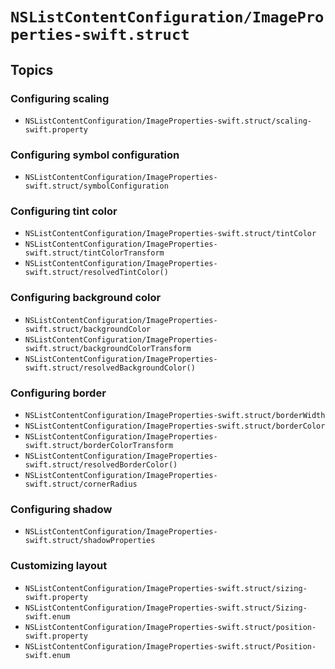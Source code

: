 # ``NSListContentConfiguration/ImageProperties-swift.struct``

## Topics

### Configuring scaling

- ``NSListContentConfiguration/ImageProperties-swift.struct/scaling-swift.property``

### Configuring symbol configuration

- ``NSListContentConfiguration/ImageProperties-swift.struct/symbolConfiguration``

### Configuring tint color

- ``NSListContentConfiguration/ImageProperties-swift.struct/tintColor``
- ``NSListContentConfiguration/ImageProperties-swift.struct/tintColorTransform``
- ``NSListContentConfiguration/ImageProperties-swift.struct/resolvedTintColor()``

### Configuring background color

- ``NSListContentConfiguration/ImageProperties-swift.struct/backgroundColor``
- ``NSListContentConfiguration/ImageProperties-swift.struct/backgroundColorTransform``
- ``NSListContentConfiguration/ImageProperties-swift.struct/resolvedBackgroundColor()``

### Configuring border

- ``NSListContentConfiguration/ImageProperties-swift.struct/borderWidth``
- ``NSListContentConfiguration/ImageProperties-swift.struct/borderColor``
- ``NSListContentConfiguration/ImageProperties-swift.struct/borderColorTransform``
- ``NSListContentConfiguration/ImageProperties-swift.struct/resolvedBorderColor()``
- ``NSListContentConfiguration/ImageProperties-swift.struct/cornerRadius``

### Configuring shadow

- ``NSListContentConfiguration/ImageProperties-swift.struct/shadowProperties``

### Customizing layout

- ``NSListContentConfiguration/ImageProperties-swift.struct/sizing-swift.property``
- ``NSListContentConfiguration/ImageProperties-swift.struct/Sizing-swift.enum``
- ``NSListContentConfiguration/ImageProperties-swift.struct/position-swift.property``
- ``NSListContentConfiguration/ImageProperties-swift.struct/Position-swift.enum``
